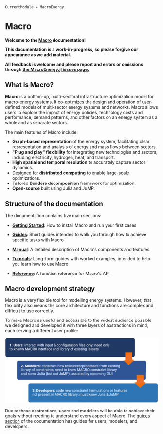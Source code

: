```@meta
CurrentModule = MacroEnergy
```

# Macro

**Welcome to the [Macro](https://github.com/macroenergy/MacroEnergy.jl.git) documentation!**

**This documentation is a work-in-progress, so please forgive our appearance as we add material.**

**All feedback is welcome and please report and errors or omissions through [the MacroEnergy.jl issues page.](https://github.com/macroenergy/MacroEnergy.jl/issues)**

## What is Macro?

**Macro** is a bottom-up, multi-sectoral infrastructure optimization model for macro-energy systems. It co-optimizes the design and operation of user-defined models of multi-sector energy systems and networks. Macro allows users to explore the impact of energy policies, technology costs and performance, demand patterns, and other factors on an energy system as a whole and as separate sectors.

The main features of Macro include:

- **Graph-based representation** of the energy system, facilitating clear representation and analysis of energy and mass flows between sectors.
- **"Plug and play" flexibility** for integrating new technologies and sectors, including electricity, hydrogen, heat, and transport.
- **High spatial and temporal resolution** to accurately capture sector dynamics.
- Designed for **distributed computing** to enable large-scale optimizations.
- Tailored **Benders decomposition** framework for optimization.
- **Open-source** built using Julia and JuMP.

## Structure of the documentation

The documentation contains five main sections:

- **[Getting Started](@ref)**: How to install Macro and run your first cases

- **[Guides](@ref)**: Short guides intended to walk you through how to achieve specific tasks with Macro

- **[Manual](@ref)**: A detailed description of Macro's components and features

- **[Tutorials](@ref)**: Long-form guides with worked examples, intended to help you learn how to use Macro

- **[Reference](@ref "References")**: A function reference for Macro's API

## Macro development strategy

Macro is a very flexible tool for modelling energy systems. However, that flexibility also means the core architecture and functions are complex and difficult to use correctly.

To make Macro as useful and accessible to the widest audience possible we designed and developed it with three layers of abstractions in mind, each serving a different user profile:

![Macro architecture](./images/macro_abstr_layers.png)

Due to these abstractions, users and modelers will be able to achieve their goals without needing to understand every aspect of Macro. The [guides section](@ref "Guides") of the documentation has guides for users, modelers, and developers.
